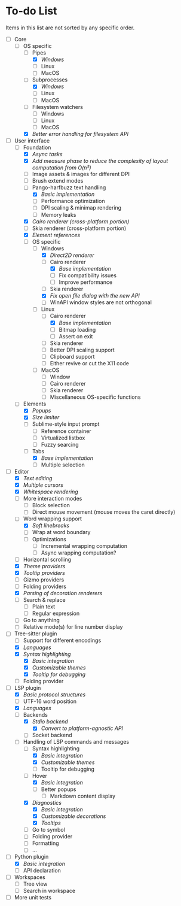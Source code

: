 # To-do List

Items in this list are not sorted by any specific order.

- [ ] Core
	- [ ] OS specific
		- [ ] Pipes
			- [x] _Windows_
			- [ ] Linux
			- [ ] MacOS
		- [ ] Subprocesses
			- [x] _Windows_
			- [ ] Linux
			- [ ] MacOS
		- [ ] Filesystem watchers
			- [ ] Windows
			- [ ] Linux
			- [ ] MacOS
		- [x] _Better error handling for filesystem API_
- [ ] User interface
	- [ ] Foundation
		- [x] _Async tasks_
		- [x] _Add measure phase to reduce the complexity of layout computation from O(n²)_
		- [ ] Image assets & images for different DPI
		- [ ] Brush extend modes
		- [ ] Pango-harfbuzz text handling
			- [x] _Basic implementation_
			- [ ] Performance optimization
			- [ ] DPI scaling & minimap rendering
			- [ ] Memory leaks
		- [x] _Cairo renderer (cross-platform portion)_
		- [ ] Skia renderer (cross-platform portion)
		- [x] _Element references_
		- [ ] OS specific
			- [ ] Windows
				- [x] _Direct2D renderer_
				- [ ] Cairo renderer
					- [x] _Base implementation_
					- [ ] Fix compatibility issues
					- [ ] Improve performance
				- [ ] Skia renderer
				- [x] _Fix open file dialog with the new API_
				- [ ] WinAPI window styles are not orthogonal
			- [ ] Linux
				- [ ] Cairo renderer
					- [x] _Base implementation_
					- [ ] Bitmap loading
					- [ ] Assert on exit
				- [ ] Skia renderer
				- [ ] Better DPI scaling support
				- [ ] Clipboard support
				- [ ] Either revive or cut the X11 code
			- [ ] MacOS
				- [ ] Window
				- [ ] Cairo renderer
				- [ ] Skia renderer
				- [ ] Miscellaneous OS-specific functions
	- [ ] Elements
		- [x] _Popups_
		- [x] _Size limiter_
		- [ ] Sublime-style input prompt
			- [ ] Reference container
			- [ ] Virtualized listbox
			- [ ] Fuzzy searcing
		- [ ] Tabs
			- [x] _Base implementation_
			- [ ] Multiple selection
- [ ] Editor
	- [x] _Text editing_
	- [x] _Multiple cursors_
	- [x] _Whitespace rendering_
	- [ ] More interaction modes
		- [ ] Block selection
		- [ ] Direct mouse movement (mouse moves the caret directly)
	- [ ] Word wrapping support
		- [x] _Soft linebreaks_
		- [ ] Wrap at word boundary
		- [ ] Optimizations
			- [ ] Incremental wrapping computation
			- [ ] Async wrapping computation?
	- [ ] Horizontal scrolling
	- [x] _Theme providers_
	- [x] _Tooltip providers_
	- [ ] Gizmo providers
	- [ ] Folding providers
	- [x] _Parsing of decoration renderers_
	- [ ] Search & replace
		- [ ] Plain text
		- [ ] Regular expression
	- [ ] Go to anything
	- [ ] Relative mode(s) for line number display
- [ ] Tree-sitter plugin
	- [ ] Support for different encodings
	- [x] _Languages_
	- [x] _Syntax highlighting_
		- [x] _Basic integration_
		- [x] _Customizable themes_
		- [x] _Tooltip for debugging_
	- [ ] Folding provider
- [ ] LSP plugin
	- [x] _Basic protocol structures_
	- [ ] UTF-16 word position
	- [x] _Languages_
	- [ ] Backends
		- [x] _Stdio backend_
			- [x] _Convert to platform-agnostic API_
		- [ ] Socket backend
	- [ ] Handling of LSP commands and messages
		- [ ] Syntax highlighting
			- [x] _Basic integration_
			- [x] _Customizable themes_
			- [ ] Tooltip for debugging
		- [ ] Hover
			- [x] _Basic integration_
			- [ ] Better popups
				- [ ] Markdown content display
		- [x] _Diagnostics_
			- [x] _Basic integration_
			- [x] _Customizable decorations_
			- [x] _Tooltips_
		- [ ] Go to symbol
		- [ ] Folding provider
		- [ ] Formatting
		- [ ] ...
- [ ] Python plugin
	- [x] _Basic integration_
	- [ ] API declaration
- [ ] Workspaces
	- [ ] Tree view
	- [ ] Search in workspace
- [ ] More unit tests
